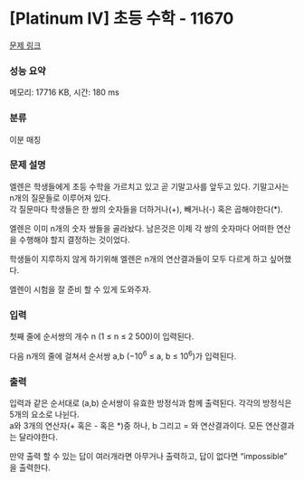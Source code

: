 # [Platinum IV] 초등 수학 - 11670 

[문제 링크](https://www.acmicpc.net/problem/11670) 

### 성능 요약

메모리: 17716 KB, 시간: 180 ms

### 분류

이분 매칭

### 문제 설명

<p>엘렌은 학생들에게 초등 수학을 가르치고 있고 곧 기말고사를 앞두고 있다. 기말고사는 n개의 질문들로 이루어져 있다.<br>
각 질문마다 학생들은 한 쌍의 숫자들을 더하거나(+), 빼거나(-) 혹은 곱해야한다(*).</p>

<p>엘렌은 이미 n개의 숫자 쌍들을 골라놨다. 남은것은 이제 각 쌍의 숫자마다 어떠한 연산을 수행해야 할지 결정하는 것이었다.</p>

<p>학생들이 지루하지 않게 하기위해 엘렌은 n개의 연산결과들이 모두 다르게 하고 싶어했다.</p>

<p>엘렌이 시험을 잘 준비 할 수 있게 도와주자.</p>

### 입력 

 <p>첫째 줄에 순서쌍의 개수 n (1 ≤ n ≤ 2 500)이 입력된다.</p>

<p>다음 n개의 줄에 걸쳐서 순서쌍 a,b (−10<sup>6</sup> ≤ a, b ≤ 10<sup>6</sup>)가 입력된다.</p>

### 출력 

 <p>입력과 같은 순서대로 (a,b) 순서쌍이 유효한 방정식과 함께 출력된다. 각각의 방정식은 5개의 요소로 나뉜다.<br>
a와 3개의 연산자(+ 혹은 - 혹은  *)중 하나, b 그리고 = 와 연산결과이다. 모든 연산결과는 달라야한다.</p>

<p>만약 출력 할 수 있는 답이 여러개라면 아무거나 출력하고, 답이 없다면 “impossible” 을 출력한다.</p>

